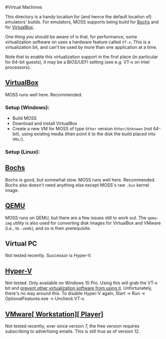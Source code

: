 #Virtual Machines

This directory is a handy location for (and hence the default location of) emulators' builds.
For emulators, MOSS supports being build for [Bochs](http://bochs.sourceforge.net/) and for
[VirtualBox](https://www.virtualbox.org/wiki/VirtualBox).

One thing you should be aware of is that, for performance, some virtualization software on uses a
hardware feature called `VT-x`.  This is a virtualization bit, and can't be used by more than one
application at a time.

Note that to enable this virtualization support in the first place (in particular for 64-bit
guests), it may be a BIOS/UEFI setting (see e.g. VT-x on Intel processors).

## [VirtualBox](https://www.virtualbox.org/wiki/VirtualBox)

MOSS runs well here.  Recommended.

### Setup (Windows):

- Build MOSS
- Download and install VirtualBox
- Create a new VM for MOSS of type `Other` version `Other/Unknown` (_not_ 64-bit). using existing media (then point it to the disk the build placed into
`VMs/`).

### Setup (Linux):

## [Bochs](http://bochs.sourceforge.net/)

Bochs is good, but somewhat slow.  MOSS runs well here.  Recommended.  Bochs also doesn't need
anything else except MOSS's raw `.bin` kernel image.

## [QEMU](http://wiki.qemu.org/Main_Page)

MOSS runs on QEMU, but there are a few issues still to work out.  The `qemu-img` utility is also
used for converting disk images for VirtualBox and VMware (i.e., to `.vmdk`), and so is their
prerequisite.

## Virtual PC

Not tested recently.  Successor is Hyper-V.

## [Hyper-V](https://docs.microsoft.com/en-us/virtualization/hyper-v-on-windows/quick-start/enable-hyper-v)

Not tested.  Only available on Windows 10 Pro.  Using this will grab the VT-x bit and
[prevent other virtualization software from using it](https://forums.virtualbox.org/viewtopic.php?f=6&t=64624).
Unfortunately, there's no way around this.  To disable Hyper-V again, Start -> Run ->
OptionalFeatures.exe -> Uncheck VT-x.

## [VMware[ Workstation][ Player]](http://www.vmware.com/)

Not tested recently; ever since version 7, the free version requires subscribing to advertising
emails.  This is still true as of version 12.
